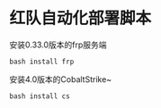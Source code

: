 # 红队自动化部署脚本
安装0.33.0版本的frp服务端

```
bash install frp
```

安装4.0版本的CobaltStrike~

```
bash install cs
```
